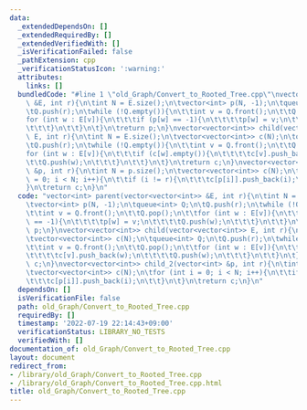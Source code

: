 ```yaml
---
data:
  _extendedDependsOn: []
  _extendedRequiredBy: []
  _extendedVerifiedWith: []
  _isVerificationFailed: false
  _pathExtension: cpp
  _verificationStatusIcon: ':warning:'
  attributes:
    links: []
  bundledCode: "#line 1 \"old_Graph/Convert_to_Rooted_Tree.cpp\"\nvector<int> parent(vector<vector<int>>\
    \ &E, int r){\n\tint N = E.size();\n\tvector<int> p(N, -1);\n\tqueue<int> Q;\n\
    \tQ.push(r);\n\twhile (!Q.empty()){\n\t\tint v = Q.front();\n\t\tQ.pop();\n\t\t\
    for (int w : E[v]){\n\t\t\tif (p[w] == -1){\n\t\t\t\tp[w] = v;\n\t\t\t\tQ.push(w);\n\
    \t\t\t}\n\t\t}\n\t}\n\treturn p;\n}\nvector<vector<int>> child(vector<vector<int>>\
    \ E, int r){\n\tint N = E.size();\n\tvector<vector<int>> c(N);\n\tqueue<int> Q;\n\
    \tQ.push(r);\n\twhile (!Q.empty()){\n\t\tint v = Q.front();\n\t\tQ.pop();\n\t\t\
    for (int w : E[v]){\n\t\t\tif (c[w].empty()){\n\t\t\t\tc[v].push_back(w);\n\t\t\
    \t\tQ.push(w);\n\t\t\t}\n\t\t}\n\t}\n\treturn c;\n}\nvector<vector<int>> child_2(vector<int>\
    \ &p, int r){\n\tint N = p.size();\n\tvector<vector<int>> c(N);\n\tfor (int i\
    \ = 0; i < N; i++){\n\t\tif (i != r){\n\t\t\tc[p[i]].push_back(i);\n\t\t}\n\t\
    }\n\treturn c;\n}\n"
  code: "vector<int> parent(vector<vector<int>> &E, int r){\n\tint N = E.size();\n\
    \tvector<int> p(N, -1);\n\tqueue<int> Q;\n\tQ.push(r);\n\twhile (!Q.empty()){\n\
    \t\tint v = Q.front();\n\t\tQ.pop();\n\t\tfor (int w : E[v]){\n\t\t\tif (p[w]\
    \ == -1){\n\t\t\t\tp[w] = v;\n\t\t\t\tQ.push(w);\n\t\t\t}\n\t\t}\n\t}\n\treturn\
    \ p;\n}\nvector<vector<int>> child(vector<vector<int>> E, int r){\n\tint N = E.size();\n\
    \tvector<vector<int>> c(N);\n\tqueue<int> Q;\n\tQ.push(r);\n\twhile (!Q.empty()){\n\
    \t\tint v = Q.front();\n\t\tQ.pop();\n\t\tfor (int w : E[v]){\n\t\t\tif (c[w].empty()){\n\
    \t\t\t\tc[v].push_back(w);\n\t\t\t\tQ.push(w);\n\t\t\t}\n\t\t}\n\t}\n\treturn\
    \ c;\n}\nvector<vector<int>> child_2(vector<int> &p, int r){\n\tint N = p.size();\n\
    \tvector<vector<int>> c(N);\n\tfor (int i = 0; i < N; i++){\n\t\tif (i != r){\n\
    \t\t\tc[p[i]].push_back(i);\n\t\t}\n\t}\n\treturn c;\n}\n"
  dependsOn: []
  isVerificationFile: false
  path: old_Graph/Convert_to_Rooted_Tree.cpp
  requiredBy: []
  timestamp: '2022-07-19 22:14:43+09:00'
  verificationStatus: LIBRARY_NO_TESTS
  verifiedWith: []
documentation_of: old_Graph/Convert_to_Rooted_Tree.cpp
layout: document
redirect_from:
- /library/old_Graph/Convert_to_Rooted_Tree.cpp
- /library/old_Graph/Convert_to_Rooted_Tree.cpp.html
title: old_Graph/Convert_to_Rooted_Tree.cpp
---
```

